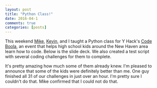```yaml
---
layout: post
title: "Python Class!"
date: 2016-04-1
comments: true
categories: [posts]
---
```


This weekend [Mike](mikewuis.me), [Kevin](ktizzel.com), and I taught a Python class for Y Hack's [Code Boola](http://codeboola.yhack.org/), an event that helps high school kids around the New Haven area learn how to code. Below is the slide deck. We also created a test script with several coding challenges for them to complete.

It's pretty amazing how much some of them already knew. I'm pleased to announce that some of the kids were definitely better than me. One guy finished all 31 of our challenges in just over an hour. I'm pretty sure I couldn't do that. Mike confirmed that I could not do that.

<script async class="speakerdeck-embed" data-id="18e2a0911fb24ba4b4dcd0f2cafd35c4" data-ratio="1.29456384323641" src="//speakerdeck.com/assets/embed.js"></script>

